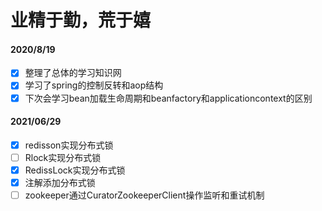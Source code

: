 # 业精于勤，荒于嬉
#### 2020/8/19
- [x] 整理了总体的学习知识网
- [x] 学习了spring的控制反转和aop结构
- [x] 下次会学习bean加载生命周期和beanfactory和applicationcontext的区别

#### 2021/06/29

- [x] redisson实现分布式锁
- [ ] Rlock实现分布式锁
- [x] RedissLock实现分布式锁
- [x] 注解添加分布式锁
- [ ] zookeeper通过CuratorZookeeperClient操作监听和重试机制
